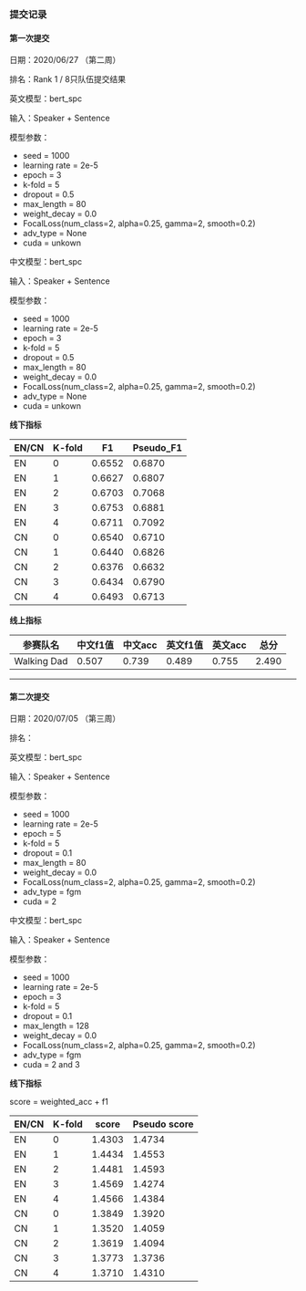 ### 提交记录

#### 第一次提交

日期：2020/06/27 （第二周）

排名：Rank 1 / 8只队伍提交结果

英文模型：bert_spc

输入：Speaker + Sentence

模型参数：

- seed = 1000 
- learning rate = 2e-5
- epoch = 3
- k-fold = 5
- dropout = 0.5
- max_length = 80
- weight_decay = 0.0
- FocalLoss(num_class=2, alpha=0.25, gamma=2, smooth=0.2)
- adv_type = None
- cuda = unkown



中文模型：bert_spc

输入：Speaker + Sentence

模型参数：

- seed = 1000 
- learning rate = 2e-5
- epoch = 3
- k-fold = 5
- dropout = 0.5
- max_length = 80
- weight_decay = 0.0
- FocalLoss(num_class=2, alpha=0.25, gamma=2, smooth=0.2)
- adv_type = None
- cuda = unkown

**线下指标**

| EN/CN | K-fold | F1     | Pseudo_F1 |
| ----- | ------ | ------ | --------- |
| EN    | 0      | 0.6552 | 0.6870    |
| EN    | 1      | 0.6627 | 0.6807    |
| EN    | 2      | 0.6703 | 0.7068    |
| EN    | 3      | 0.6753 | 0.6881    |
| EN    | 4      | 0.6711 | 0.7092    |
| CN    | 0      | 0.6540 | 0.6710    |
| CN    | 1      | 0.6440 | 0.6826    |
| CN    | 2      | 0.6376 | 0.6632    |
| CN    | 3      | 0.6434 | 0.6790    |
| CN    | 4      | 0.6493 | 0.6713    |

**线上指标**

| 参赛队名    | 中文f1值 | 中文acc | 英文f1值 | 英文acc | 总分  |
| ----------- | -------- | ------- | -------- | ------- | ----- |
| Walking Dad | 0.507    | 0.739   | 0.489    | 0.755   | 2.490 |

--------------------

#### 第二次提交

日期：2020/07/05 （第三周）

排名：

英文模型：bert_spc

输入：Speaker + Sentence

模型参数：

- seed = 1000 
- learning rate = 2e-5
- epoch = 5
- k-fold = 5
- dropout = 0.1
- max_length = 80
- weight_decay = 0.0
- FocalLoss(num_class=2, alpha=0.25, gamma=2, smooth=0.2)
- adv_type = fgm
- cuda = 2



中文模型：bert_spc

输入：Speaker + Sentence

模型参数：

- seed = 1000 
- learning rate = 2e-5
- epoch = 3
- k-fold = 5
- dropout = 0.1
- max_length = 128
- weight_decay = 0.0
- FocalLoss(num_class=2, alpha=0.25, gamma=2, smooth=0.2)
- adv_type = fgm
- cuda = 2 and 3

**线下指标**

score = weighted_acc + f1

| EN/CN | K-fold | score  | Pseudo score |
| ----- | ------ | ------ | ------------ |
| EN    | 0      | 1.4303 | 1.4734       |
| EN    | 1      | 1.4434 | 1.4553       |
| EN    | 2      | 1.4481 | 1.4593       |
| EN    | 3      | 1.4569 | 1.4274       |
| EN    | 4      | 1.4566 | 1.4384       |
| CN    | 0      | 1.3849 | 1.3920       |
| CN    | 1      | 1.3520 | 1.4059       |
| CN    | 2      | 1.3619 | 1.4094       |
| CN    | 3      | 1.3773 | 1.3736       |
| CN    | 4      | 1.3710 | 1.4310       |

